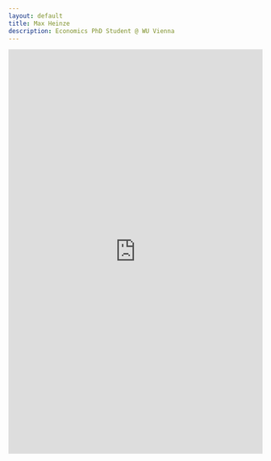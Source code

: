 ```yaml
---
layout: default
title: Max Heinze
description: Economics PhD Student @ WU Vienna
---
```



<p><iframe style="border: 0px;" title="checker" src="https://maxmheinze.shinyapps.io/determinant/" width="100%" height="800px"></iframe></p>
